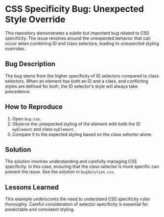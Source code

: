 # CSS Specificity Bug: Unexpected Style Override

This repository demonstrates a subtle but important bug related to CSS specificity. The issue revolves around the unexpected behavior that can occur when combining ID and class selectors, leading to unexpected styling overrides.

## Bug Description
The bug stems from the higher specificity of ID selectors compared to class selectors.  When an element has both an ID and a class, and conflicting styles are defined for both, the ID selector's style will always take precedence.

## How to Reproduce
1. Open `bug.css`.
2. Observe the unexpected styling of the element with both the ID `myElement` and class `myElement`.
3. Compare it to the expected styling based on the class selector alone.

## Solution
The solution involves understanding and carefully managing CSS specificity. In this case, ensuring that the class selector is more specific can prevent the issue.  See the solution in `bugSolution.css`.

## Lessons Learned
This example underscores the need to understand CSS specificity rules thoroughly. Careful consideration of selector specificity is essential for predictable and consistent styling.